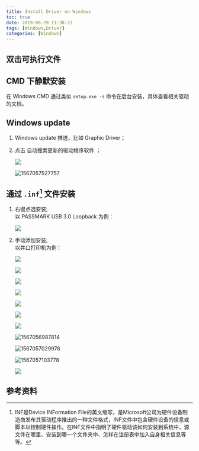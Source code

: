 ```yaml
---
title: Install Driver on Windows
toc: true
date: 2019-08-29 11:38:23
tags: [Windows,Driver]
categories: [Windows]
---
```




<!--more-->

## 双击可执行文件

## CMD 下静默安装

在 Windows CMD 通过类似 `setup.exe -s` 命令在后台安装，具体查看相关驱动的文档。

## Windows update

   1. Windows update 推送，比如 Graphic Driver；

   2. 点击 自动搜索更新的驱动程序软件 ；

      ![](Install-Driver-on-Windows/update-driver-online.jpg)

      ![1567057527757](Install-Driver-on-Windows/1567057527757.png)

## 通过 `.inf`[^1] 文件安装

   1. 右键点选安装;   
      以 PASSMARK USB 3.0 Loopback 为例：
      
      ![](Install-Driver-on-Windows/inf-install.png)

   2. 手动添加安装;  
      以并口打印机为例：
      
      ![](Install-Driver-on-Windows/Snipaste_2019-08-29_13-25-40.jpg)
      
      ![](Install-Driver-on-Windows/Snipaste_2019-08-29_13-28-45.jpg)
      
      ![](Install-Driver-on-Windows/Snipaste_2019-08-29_13-29-42.jpg)
      
      ![](Install-Driver-on-Windows/Snipaste_2019-08-29_13-30-19.jpg)
      
      ![](Install-Driver-on-Windows/Snipaste_2019-08-29_13-32-39.jpg)
      
      ![](Install-Driver-on-Windows/Snipaste_2019-08-29_13-35-25.jpg)
      
      ![](Install-Driver-on-Windows/Snipaste_2019-08-29_13-35-49.jpg)
      
      ![1567056987814](Install-Driver-on-Windows/1567056987814.png)
      
      ![1567057029976](Install-Driver-on-Windows/1567057029976.png)
      
      ![1567057103778](Install-Driver-on-Windows/1567057103778.png)
      
      ![](Install-Driver-on-Windows/Snipaste_2019-08-29_13-39-10.jpg)





## 参考资料

[^1]: INF是Device INFormation File的英文缩写，是Microsoft公司为硬件设备制造商发布其驱动程序推出的一种文件格式，INF文件中包含硬件设备的信息或脚本以控制硬件操作。在INF文件中指明了硬件驱动该如何安装到系统中，源文件在哪里、安装到哪一个文件夹中、怎样在注册表中加入自身相关信息等等。

